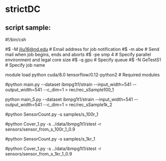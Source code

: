 # strictDC
## script sample:

#!/bin/csh

#$ -M jliu16@nd.edu	 # Email address for job notification
#$ -m abe		 # Send mail when job begins, ends and aborts
#$ -pe smp 4		 # Specify parallel environment and legal core size
#$ -q gpu		 # Specify queue
#$ -N GeTestS1	         # Specify job name

module load python cuda/8.0 tensorflow/0.12-python2        # Required modules

#python main.py --dataset ibmpg1t1/strain --input_width=541 --output_width=541 --c_dim=1 > rec/rec_sSample100_1

python main_5.py --dataset ibmpg1t1/strain --input_width=541 --output_width=541 --c_dim=1 > rec/rec_sSample1k_2

#python SensorCount.py -s samples/s_100r_1

#python Cover_1.py -s ../data/ibmpg1t1/stest -r sensors/sensor_from_s_100r_1_0.9

#python SensorCount.py -s samples/s_1kr_1

#python Cover_1.py -s ../data/ibmpg1t1/stest -r sensors/sensor_from_s_1kr_1_0.9
